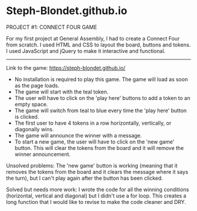# Steph-Blondet.github.io

PROJECT #1: CONNECT FOUR GAME

For my first project at General Assembly, I had to create a Connect Four from scratch. I used HTML and CSS to layout the board, buttons
and tokens. I used JavaScript and jQuery to make it interactive and functional.

------ 
Link to the game: https://steph-blondet.github.io/

- No installation is required to play this game. The game will load as soon as the page loads.
- The game will start with the teal token.
- The user will have to click on the 'play here' buttons to add a token to an empty space.
- The game will switch from teal to blue every time the 'play here' button is clicked.
- The first user to have 4 tokens in a row horizontally, vertically, or diagonally wins.
- The game will announce the winner with a message.
- To start a new game, the user will have to click on the 'new game' button. This will clear the tokens from the board and it will remove
the winner announcement.

Unsolved problems: The 'new game' button is working (meaning that it removes the tokens from the board and it clears the message where it
says the turn), but I can't play again after the button has been clicked.

Solved but needs more work: I wrote the code for all the winning conditions (horizontal, vertical and diagonal) but I didn't use a for loop.
This creates a long function that I would like to revise to make the code cleaner and DRY.
